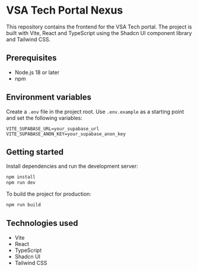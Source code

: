 # VSA Tech Portal Nexus

This repository contains the frontend for the VSA Tech portal. The project is built with Vite, React and TypeScript using the Shadcn UI component library and Tailwind CSS.

## Prerequisites

- Node.js 18 or later
- npm

## Environment variables

Create a `.env` file in the project root. Use `.env.example` as a starting point and set the following variables:

```
VITE_SUPABASE_URL=your_supabase_url
VITE_SUPABASE_ANON_KEY=your_supabase_anon_key
```

## Getting started

Install dependencies and run the development server:

```sh
npm install
npm run dev
```

To build the project for production:

```sh
npm run build
```

## Technologies used

- Vite
- React
- TypeScript
- Shadcn UI
- Tailwind CSS
